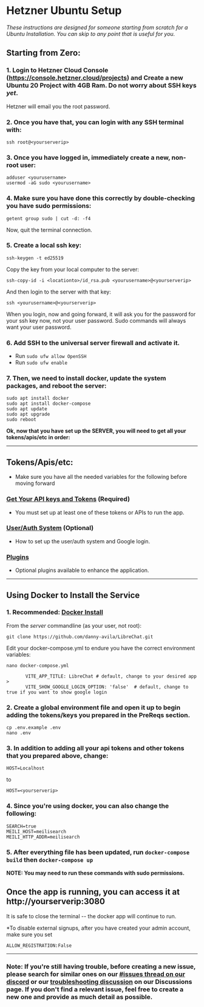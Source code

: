 # Hetzner Ubuntu Setup

*These instructions are designed for someone starting from scratch for a Ubuntu Installation. You can skip to any point that is useful for you.*

## Starting from Zero:

### 1. Login to Hetzner Cloud Console (https://console.hetzner.cloud/projects) and Create a new Ubuntu 20 Project with 4GB Ram. Do not worry about SSH keys *yet*. 

Hetzner will email you the root password. 

### 2. Once you have that, you can login with any SSH terminal with:

```
ssh root@<yourserverip>
```

### 3. Once you have logged in, immediately create a new, non-root user:

```
adduser <yourusername>
usermod -aG sudo <yourusername>
```

### 4. Make sure you have done this correctly by double-checking you have sudo permissions:

```
getent group sudo | cut -d: -f4
```

Now, quit the terminal connection.

### 5. Create a local ssh key:

```
ssh-keygen -t ed25519
```

Copy the key from your local computer to the server:
```
ssh-copy-id -i <locationto>/id_rsa.pub <yourusername>@<yourserverip>
```

And then login to the server with that key:
```
ssh <yourusername>@<yourserverip>
```

When you login, now and going forward, it will ask you for the password for your ssh key now, not your user password. Sudo commands will always want your user password.

### 6. Add SSH to the universal server firewall and activate it.

- Run `sudo ufw allow OpenSSH`
- Run `sudo ufw enable`


### 7. Then, we need to install docker, update the system packages, and reboot the server:
```
sudo apt install docker
sudo apt install docker-compose
sudo apt update
sudo apt upgrade
sudo reboot
```

**Ok, now that you have set up the SERVER, you will need to get all your tokens/apis/etc in order:**

---

## Tokens/Apis/etc:
- Make sure you have all the needed variables for the following before moving forward
### [Get Your API keys and Tokens](../install/apis_and_tokens.md) (Required)
- You must set up at least one of these tokens or APIs to run the app.
### [User/Auth System](../features/user_auth_system.md) (Optional)
- How to set up the user/auth system and Google login.
### [Plugins](../features/plugins/introduction.md)
- Optional plugins available to enhance the application.

---

## Using Docker to Install the Service

### 1. **Recommended: [Docker Install](../install/docker_install.md)**
From the *server* commandline (as your user, not root):

```
git clone https://github.com/danny-avila/LibreChat.git
```

Edit your docker-compose.yml to endure you have the correct environment variables:

```
nano docker-compose.yml
```

```
       VITE_APP_TITLE: LibreChat # default, change to your desired app >
       VITE_SHOW_GOOGLE_LOGIN_OPTION: 'false'  # default, change to true if you want to show google login
```       

### 2. Create a global environment file and open it up to begin adding the tokens/keys you prepared in the PreReqs section.
```
cp .env.example .env
nano .env
```

### 3. In addition to adding all your api tokens and other tokens that you prepared above, change:

```
HOST=Localhost 
```
to 
```
HOST=<yourserverip>
```

### 4. Since you're using docker, you can also change the following:

```
SEARCH=true
MEILI_HOST=meilisearch
MEILI_HTTP_ADDR=meilisearch
```

### 5. After everything file has been updated, run  `docker-compose build` then `docker-compose up`


**NOTE: You may need to run these commands with sudo permissions.**

## Once the app is running, you can access it at http://yourserverip:3080

It is safe to close the terminal -- the docker app will continue to run.

*To disable external signups, after you have created your admin account, make sure you set 
```
ALLOW_REGISTRATION:False 
```

---

### Note: If you're still having trouble, before creating a new issue, please search for similar ones on our [#issues thread on our discord](https://discord.gg/weqZFtD9C4) or our [troubleshooting discussion](https://github.com/danny-avila/LibreChat/discussions/new?category=troubleshooting) on our Discussions page. If you don't find a relevant issue, feel free to create a new one and provide as much detail as possible.
